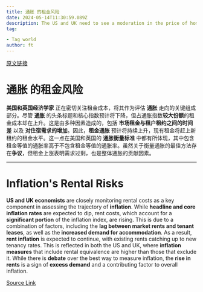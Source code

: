 ```yaml
---
title: 通胀 的租金风险
date: 2024-05-14T11:30:59.089Z
description: The US and UK need to see a moderation in the price of home leases
tag: 

- Tag world
author: ft
---
```


[原文链接](https://ft.com/content/811f3bf2-29bf-49f4-8be0-8c3f2d67dc02)

# **通胀** 的租金风险

**美国和英国经济学家** 正在密切关注租金成本，将其作为评估 **通胀** 走向的关键组成部分。尽管 **通胀** 的头条标题和核心指数预计将下降，但占通胀指数**较大份额**的租金成本却在上升。这是由多种因素造成的，包括 **市场租金与租户租约之间的时间差** 以及 **对住宿需求的增加**。因此，**租金通胀** 预计将持续上升，现有租金将赶上新租约的租金水平。这一点在美国和英国的 **通胀衡量标准** 中都有所体现，其中包含租金等值的通胀率高于不包含租金等值的通胀率。虽然关于衡量通胀的最佳方法存在**争议**，但租金上涨表明需求过剩，也是整体通胀的贡献因素。

---

# Inflation's Rental Risks 

**US and UK economists** are closely monitoring rental costs as a key component in assessing the trajectory of **inflation**. While **headline and core inflation rates** are expected to dip, rent costs, which account for a **significant portion** of the inflation index, are rising. This is due to a combination of factors, including the **lag between market rents and tenant leases**, as well as the **increased demand for accommodation**. As a result, **rent inflation** is expected to continue, with existing rents catching up to new tenancy rates. This is reflected in both the US and UK, where **inflation measures** that include rental equivalence are higher than those that exclude it. While there is **debate** over the best way to measure inflation, the **rise in rents** is a sign of **excess demand** and a contributing factor to overall inflation.

[Source Link](https://ft.com/content/811f3bf2-29bf-49f4-8be0-8c3f2d67dc02)

